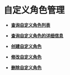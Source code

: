 # 自定义角色管理<a name="iam_02_0010"></a>

-   **[查询自定义角色列表](查询自定义角色列表.md)**  

-   **[查询自定义角色的详细信息](查询自定义角色的详细信息.md)**  

-   **[创建自定义角色](创建自定义角色.md)**  

-   **[修改自定义角色](修改自定义角色.md)**  

-   **[删除自定义角色](删除自定义角色.md)**  


